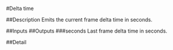 #Delta time

##Description
Emits the current frame delta time in seconds.

##Inputs
##Outputs
###seconds
Last frame delta time in seconds.

##Detail

